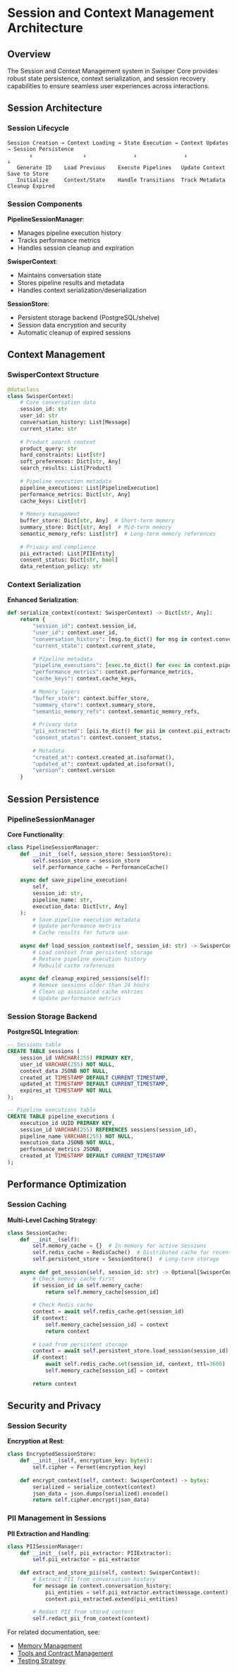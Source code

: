 # Session and Context Management Architecture

## Overview

The Session and Context Management system in Swisper Core provides robust state persistence, context serialization, and session recovery capabilities to ensure seamless user experiences across interactions.

## Session Architecture

### Session Lifecycle

```
Session Creation → Context Loading → State Execution → Context Updates → Session Persistence
       ↓                ↓               ↓               ↓                    ↓
   Generate ID    Load Previous    Execute Pipelines   Update Context    Save to Store
   Initialize     Context/State    Handle Transitions  Track Metadata    Cleanup Expired
```

### Session Components

**PipelineSessionManager**:
- Manages pipeline execution history
- Tracks performance metrics
- Handles session cleanup and expiration

**SwisperContext**:
- Maintains conversation state
- Stores pipeline results and metadata
- Handles context serialization/deserialization

**SessionStore**:
- Persistent storage backend (PostgreSQL/shelve)
- Session data encryption and security
- Automatic cleanup of expired sessions

## Context Management

### SwisperContext Structure

```python
@dataclass
class SwisperContext:
    # Core conversation data
    session_id: str
    user_id: str
    conversation_history: List[Message]
    current_state: str
    
    # Product search context
    product_query: str
    hard_constraints: List[str]
    soft_preferences: Dict[str, Any]
    search_results: List[Product]
    
    # Pipeline execution metadata
    pipeline_executions: List[PipelineExecution]
    performance_metrics: Dict[str, Any]
    cache_keys: List[str]
    
    # Memory management
    buffer_store: Dict[str, Any]  # Short-term memory
    summary_store: Dict[str, Any]  # Mid-term memory
    semantic_memory_refs: List[str]  # Long-term memory references
    
    # Privacy and compliance
    pii_extracted: List[PIIEntity]
    consent_status: Dict[str, bool]
    data_retention_policy: str
```

### Context Serialization

**Enhanced Serialization**:
```python
def serialize_context(context: SwisperContext) -> Dict[str, Any]:
    return {
        "session_id": context.session_id,
        "user_id": context.user_id,
        "conversation_history": [msg.to_dict() for msg in context.conversation_history],
        "current_state": context.current_state,
        
        # Pipeline metadata
        "pipeline_executions": [exec.to_dict() for exec in context.pipeline_executions],
        "performance_metrics": context.performance_metrics,
        "cache_keys": context.cache_keys,
        
        # Memory layers
        "buffer_store": context.buffer_store,
        "summary_store": context.summary_store,
        "semantic_memory_refs": context.semantic_memory_refs,
        
        # Privacy data
        "pii_extracted": [pii.to_dict() for pii in context.pii_extracted],
        "consent_status": context.consent_status,
        
        # Metadata
        "created_at": context.created_at.isoformat(),
        "updated_at": context.updated_at.isoformat(),
        "version": context.version
    }
```

## Session Persistence

### PipelineSessionManager

**Core Functionality**:
```python
class PipelineSessionManager:
    def __init__(self, session_store: SessionStore):
        self.session_store = session_store
        self.performance_cache = PerformanceCache()
        
    async def save_pipeline_execution(
        self, 
        session_id: str, 
        pipeline_name: str, 
        execution_data: Dict[str, Any]
    ):
        # Save pipeline execution metadata
        # Update performance metrics
        # Cache results for future use
        
    async def load_session_context(self, session_id: str) -> SwisperContext:
        # Load context from persistent storage
        # Restore pipeline execution history
        # Rebuild cache references
        
    async def cleanup_expired_sessions(self):
        # Remove sessions older than 24 hours
        # Clean up associated cache entries
        # Update performance metrics
```

### Session Storage Backend

**PostgreSQL Integration**:
```sql
-- Sessions table
CREATE TABLE sessions (
    session_id VARCHAR(255) PRIMARY KEY,
    user_id VARCHAR(255) NOT NULL,
    context_data JSONB NOT NULL,
    created_at TIMESTAMP DEFAULT CURRENT_TIMESTAMP,
    updated_at TIMESTAMP DEFAULT CURRENT_TIMESTAMP,
    expires_at TIMESTAMP NOT NULL
);

-- Pipeline executions table
CREATE TABLE pipeline_executions (
    execution_id UUID PRIMARY KEY,
    session_id VARCHAR(255) REFERENCES sessions(session_id),
    pipeline_name VARCHAR(255) NOT NULL,
    execution_data JSONB NOT NULL,
    performance_metrics JSONB,
    created_at TIMESTAMP DEFAULT CURRENT_TIMESTAMP
);
```

## Performance Optimization

### Session Caching

**Multi-Level Caching Strategy**:
```python
class SessionCache:
    def __init__(self):
        self.memory_cache = {}  # In-memory for active sessions
        self.redis_cache = RedisCache()  # Distributed cache for recent sessions
        self.persistent_store = SessionStore()  # Long-term storage
        
    async def get_session(self, session_id: str) -> Optional[SwisperContext]:
        # Check memory cache first
        if session_id in self.memory_cache:
            return self.memory_cache[session_id]
            
        # Check Redis cache
        context = await self.redis_cache.get(session_id)
        if context:
            self.memory_cache[session_id] = context
            return context
            
        # Load from persistent storage
        context = await self.persistent_store.load_session(session_id)
        if context:
            await self.redis_cache.set(session_id, context, ttl=3600)
            self.memory_cache[session_id] = context
            
        return context
```

## Security and Privacy

### Session Security

**Encryption at Rest**:
```python
class EncryptedSessionStore:
    def __init__(self, encryption_key: bytes):
        self.cipher = Fernet(encryption_key)
        
    def encrypt_context(self, context: SwisperContext) -> bytes:
        serialized = serialize_context(context)
        json_data = json.dumps(serialized).encode()
        return self.cipher.encrypt(json_data)
```

### PII Management in Sessions

**PII Extraction and Handling**:
```python
class PIISessionManager:
    def __init__(self, pii_extractor: PIIExtractor):
        self.pii_extractor = pii_extractor
        
    def extract_and_store_pii(self, context: SwisperContext):
        # Extract PII from conversation history
        for message in context.conversation_history:
            pii_entities = self.pii_extractor.extract(message.content)
            context.pii_extracted.extend(pii_entities)
            
        # Redact PII from stored content
        self.redact_pii_from_context(context)
```

For related documentation, see:
- [Memory Management](memory-management.md)
- [Tools and Contract Management](tools-and-contracts.md)
- [Testing Strategy](../testing/strategy.md)
